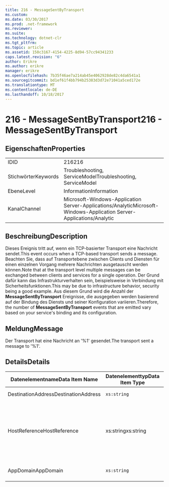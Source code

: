 ```yaml
---
title: 216 - MessageSentByTransport
ms.custom: 
ms.date: 03/30/2017
ms.prod: .net-framework
ms.reviewer: 
ms.suite: 
ms.technology: dotnet-clr
ms.tgt_pltfrm: 
ms.topic: article
ms.assetid: 150c3167-4154-4225-8d94-57cc94341233
caps.latest.revision: "6"
author: Erikre
ms.author: erikre
manager: erikre
ms.openlocfilehash: 7b35f46ae7a214ab45e4062928de82c4da6541a1
ms.sourcegitcommit: bd1ef61f4bb794b25383d3d72e71041a5ced172e
ms.translationtype: MT
ms.contentlocale: de-DE
ms.lasthandoff: 10/18/2017
---
```

# <a name="216---messagesentbytransport"></a><span data-ttu-id="9c2e6-102">216 - MessageSentByTransport</span><span class="sxs-lookup"><span data-stu-id="9c2e6-102">216 - MessageSentByTransport</span></span>
## <a name="properties"></a><span data-ttu-id="9c2e6-103">Eigenschaften</span><span class="sxs-lookup"><span data-stu-id="9c2e6-103">Properties</span></span>  
  
|||  
|-|-|  
|<span data-ttu-id="9c2e6-104">ID</span><span class="sxs-lookup"><span data-stu-id="9c2e6-104">ID</span></span>|<span data-ttu-id="9c2e6-105">216</span><span class="sxs-lookup"><span data-stu-id="9c2e6-105">216</span></span>|  
|<span data-ttu-id="9c2e6-106">Stichwörter</span><span class="sxs-lookup"><span data-stu-id="9c2e6-106">Keywords</span></span>|<span data-ttu-id="9c2e6-107">Troubleshooting, ServiceModel</span><span class="sxs-lookup"><span data-stu-id="9c2e6-107">Troubleshooting, ServiceModel</span></span>|  
|<span data-ttu-id="9c2e6-108">Ebene</span><span class="sxs-lookup"><span data-stu-id="9c2e6-108">Level</span></span>|<span data-ttu-id="9c2e6-109">Information</span><span class="sxs-lookup"><span data-stu-id="9c2e6-109">Information</span></span>|  
|<span data-ttu-id="9c2e6-110">Kanal</span><span class="sxs-lookup"><span data-stu-id="9c2e6-110">Channel</span></span>|<span data-ttu-id="9c2e6-111">Microsoft-Windows-Application Server-Applications/Analytic</span><span class="sxs-lookup"><span data-stu-id="9c2e6-111">Microsoft-Windows-Application Server-Applications/Analytic</span></span>|  
  
## <a name="description"></a><span data-ttu-id="9c2e6-112">Beschreibung</span><span class="sxs-lookup"><span data-stu-id="9c2e6-112">Description</span></span>  
 <span data-ttu-id="9c2e6-113">Dieses Ereignis tritt auf, wenn ein TCP-basierter Transport eine Nachricht sendet.</span><span class="sxs-lookup"><span data-stu-id="9c2e6-113">This event occurs when a TCP-based transport sends a message.</span></span> <span data-ttu-id="9c2e6-114">Beachten Sie, dass auf Transportebene zwischen Clients und Diensten für einen einzelnen Vorgang mehrere Nachrichten ausgetauscht werden können.</span><span class="sxs-lookup"><span data-stu-id="9c2e6-114">Note that at the transport level multiple messages can be exchanged between clients and services for a single operation.</span></span> <span data-ttu-id="9c2e6-115">Der Grund dafür kann das Infrastrukturverhalten sein, beispielsweise in Verbindung mit Sicherheitsfunktionen.</span><span class="sxs-lookup"><span data-stu-id="9c2e6-115">This may be due to infrastructure behavior, security being a good example.</span></span> <span data-ttu-id="9c2e6-116">Aus diesem Grund wird die Anzahl der **MessageSentByTransport** Ereignisse, die ausgegeben werden basierend auf der Bindung des Diensts und seiner Konfiguration variieren.</span><span class="sxs-lookup"><span data-stu-id="9c2e6-116">Therefore, the number of **MessageSentByTransport** events that are emitted vary based on your service's binding and its configuration.</span></span>  
  
## <a name="message"></a><span data-ttu-id="9c2e6-117">Meldung</span><span class="sxs-lookup"><span data-stu-id="9c2e6-117">Message</span></span>  
 <span data-ttu-id="9c2e6-118">Der Transport hat eine Nachricht an '%1' gesendet.</span><span class="sxs-lookup"><span data-stu-id="9c2e6-118">The transport sent a message to '%1'.</span></span>  
  
## <a name="details"></a><span data-ttu-id="9c2e6-119">Details</span><span class="sxs-lookup"><span data-stu-id="9c2e6-119">Details</span></span>  
  
|<span data-ttu-id="9c2e6-120">Datenelementname</span><span class="sxs-lookup"><span data-stu-id="9c2e6-120">Data Item Name</span></span>|<span data-ttu-id="9c2e6-121">Datenelementtyp</span><span class="sxs-lookup"><span data-stu-id="9c2e6-121">Data Item Type</span></span>|<span data-ttu-id="9c2e6-122">Beschreibung</span><span class="sxs-lookup"><span data-stu-id="9c2e6-122">Description</span></span>|  
|--------------------|--------------------|-----------------|  
|<span data-ttu-id="9c2e6-123">DestinationAddress</span><span class="sxs-lookup"><span data-stu-id="9c2e6-123">DestinationAddress</span></span>|`xs:string`|<span data-ttu-id="9c2e6-124">Die Adresse, an die die Anforderungsnachricht gesendet wurde.</span><span class="sxs-lookup"><span data-stu-id="9c2e6-124">The address that the request message was sent to.</span></span>|  
|<span data-ttu-id="9c2e6-125">HostReference</span><span class="sxs-lookup"><span data-stu-id="9c2e6-125">HostReference</span></span>|<span data-ttu-id="9c2e6-126">xs:string</span><span class="sxs-lookup"><span data-stu-id="9c2e6-126">xs:string</span></span>|<span data-ttu-id="9c2e6-127">Für im Internet gehostete Dienste identifiziert dieses Feld den Dienst in der Webhierarchie eindeutig.</span><span class="sxs-lookup"><span data-stu-id="9c2e6-127">For Web-hosted services, this field uniquely identifies the service in the Web hierarchy.</span></span> <span data-ttu-id="9c2e6-128">Das Format ist definiert als "Website Namen virtueller Anwendungspfad &#124; Virtueller Dienstpfad &#124; ServiceName ".</span><span class="sxs-lookup"><span data-stu-id="9c2e6-128">Its format is defined as 'Web Site Name Application Virtual Path&#124;Service Virtual Path&#124;ServiceName'.</span></span> <span data-ttu-id="9c2e6-129">Beispiel: "Default Web Site/CalculatorApplication &#124;/CalculatorService.svc &#124; CalculatorService'.</span><span class="sxs-lookup"><span data-stu-id="9c2e6-129">Example: 'Default Web Site/CalculatorApplication&#124;/CalculatorService.svc&#124;CalculatorService'.</span></span>|  
|<span data-ttu-id="9c2e6-130">AppDomain</span><span class="sxs-lookup"><span data-stu-id="9c2e6-130">AppDomain</span></span>|`xs:string`|<span data-ttu-id="9c2e6-131">Die von AppDomain.CurrentDomain.FriendlyName zurückgegebene Zeichenfolge.</span><span class="sxs-lookup"><span data-stu-id="9c2e6-131">The string returned by AppDomain.CurrentDomain.FriendlyName.</span></span>|
